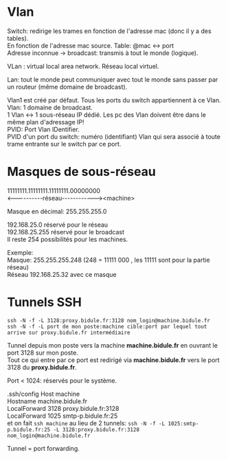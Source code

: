 # Vlan

Switch: redirige les trames en fonction de l'adresse mac (donc il y a des tables).  
En fonction de l'adresse mac source. Table: @mac <-> port  
Adresse inconnue -> broadcast: transmis à tout le monde (logique).  

VLan : virtual local area network. Réseau local virtuel.

Lan: tout le monde peut communiquer avec tout le monde sans passer par un routeur (même domaine de broadcast).

Vlan1 est créé par défaut. Tous les ports du switch appartiennent à ce Vlan.  
Vlan: 1 domaine de broadcast.  
1 Vlan <-> 1 sous-réseau IP dédié. Les pc des Vlan doivent être dans le même plan d'adressage IP!  
PVID: Port Vlan IDentifier.  
PVID d'un port du switch: numéro (identifiant) Vlan qui sera associé à toute trame entrante sur le switch par ce port.

# Masques de sous-réseau

11111111.11111111.11111111.00000000  
\<----------réseau------------\>\<machine\>
  
Masque en décimal: 255.255.255.0  
  
192.168.25.0 réservé pour le réseau  
192.168.25.255 réservé pour le broadcast  
Il reste 254 possibilités pour les machines.  
  
Exemple:  
Masque: 255.255.255.248 (248 = 11111 000 , les 11111 sont pour la partie réseau)  
Réseau 192.168.25.32 avec ce masque
  
# Tunnels SSH

`ssh -N -f -L 3128:proxy.bidule.fr:3128 nom_login@machine.bidule.fr`  
`ssh -N -f -L port de mon poste:machine cible:port par lequel tout arrive sur proxy.bidule.fr intermédiaire`

Tunnel depuis mon poste vers la machine **machine.bidule.fr** en ouvrant le port 3128 sur mon poste.  
Tout ce qui entre par ce port est redirigé via **machine.bidule.fr** vers le port 3128 du **proxy.bidule.fr**.

Port < 1024: réservés pour le système.

.ssh/config 
    Host machine  
      Hostname machine.bidule.fr  
      LocalForward 3128 proxy.bidule.fr:3128  
      LocalForward 1025 smtp-p.bidule.fr:25  
et on fait `ssh machine` au lieu de 2 tunnels: `ssh -N -f -L 1025:smtp-p.bidule.fr:25 -L 3128:proxy.bidule.fr:3128 nom_login@machine.bidule.fr`

Tunnel = port forwarding.

